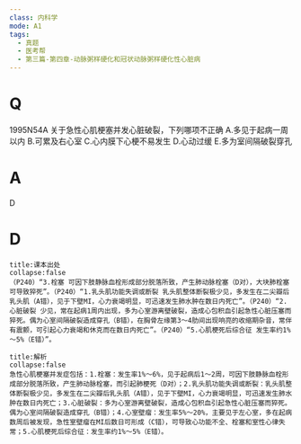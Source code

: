```yaml
---
class: 内科学
mode: A1
tags:
  - 真题
  - 医考帮
  - 第三篇-第四章-动脉粥样硬化和冠状动脉粥样硬化性心脏病
---
```


# Q
1995N54A 关于急性心肌梗塞并发心脏破裂，下列哪项不正确
A.多见于起病一周以内
B.可累及右心室
C.心内膜下心梗不易发生
D.心动过缓
E.多为室间隔破裂穿孔

# A
D
# D
```ad-note
title:课本出处
collapse:false
（P240）“3.栓塞 可因下肢静脉血栓形成部分脱落所致，产生肺动脉栓塞（D对），大块肺栓塞可导致猝死”。（P240）“1.乳头肌功能失调或断裂 乳头肌整体断裂极少见，多发生在二尖瓣后乳头肌（A错），见于下壁MI，心力衰竭明显，可迅速发生肺水肿在数日内死亡”。（P240）“2.心脏破裂 少见，常在起病1周内出现，多为心室游离壁破裂，造成心包积血引起急性心脏压塞而猝死。偶为心室间隔破裂造成穿孔（B错），在胸骨左缘第3～4肋间出现响亮的收缩期杂音，常伴有震颤，可引起心力衰竭和休克而在数日内死亡”。（P240）“5.心肌梗死后综合征 发生率约1%～5%（E错）”。
```

```ad-summary
title:解析
collapse:false
急性心肌梗塞并发症包括：1.栓塞：发生率1%～6%，见于起病后1～2周，可因下肢静脉血栓形成部分脱落所致，产生肺动脉栓塞，而引起肺梗死（D对）；2.乳头肌功能失调或断裂：乳头肌整体断裂极少见，多发生在二尖瓣后乳头肌（A错），见于下壁MI，心力衰竭明显，可迅速发生肺水肿在数日内死亡；3.心脏破裂：多为心室游离壁破裂，造成心包积血引起急性心脏压塞而猝死。偶为心室间隔破裂造成穿孔（B错）；4.心室壁瘤：发生率5%～20%，主要见于左心室，多在起病数周后被发现，急性室壁瘤在MI后数日可形成（C错），可导致心功能不全、栓塞和室性心律失常；5.心肌梗死后综合征：发生率约1%～5%（E错）。
```

